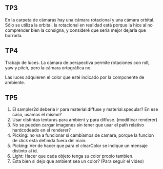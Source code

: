 ## TP3
En la carpeta de cámaras hay una cámara rotacional y una cámara orbital. Sólo se utiliza la orbital, la
rotacional en realidad está porque la hice al no comprender bien la consigna, y consideré que sería mejor
dejarla que borrarla.

## TP4

Trabajo de luces. La cámara de perspectiva permite rotaciones con roll, yaw y pitch, pero la cámara ortográfica no.

Las luces adquieren el color que esté indicado por la componente de ambiente.

## TP5
1. El sampler2d deberia ir para material.diffuse y material.specular? En ese caso, usamos el mismo?
2. Usar distintas texturas para ambient y para diffuse. (modificar renderer)
3. No se pueden cargar imagenes sin tener que usar el path relativo hardcodeado en el renderer?
4. Picking: no va a funcionar si cambiamos de camara, porque la funcion de click esta definida fuera del main. 
5. Picking: Ver de hacer que para el clearColor se indique un mensaje distinto al id.
6. Light: Hacer que cada objeto tenga su color propio tambien.
7. Esta bien si dejo que ambient sea un color? (Para seguir el video)